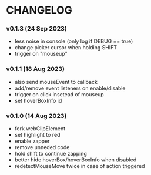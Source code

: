  # CHANGELOG

 ### v0.1.3 (24 Sep 2023)
 - less noise in console (only log if DEBUG == true)
 - change picker cursor when holding SHIFT
 - trigger on "mouseup"

 ### v0.1.1 (18 Aug 2023)
 - also send mouseEvent to callback
 - add/remove event listeners on enable/disable
 - trigger on click insetead of mouseup
 - set hoverBoxInfo id

 ### v0.1.0 (14 Aug 2023)
 - fork webClipElement
 - set highlight to red
 - enable zapper
 - remove unneded code
 - hold shift to continue zapping
 - better hide hoverBox/hoverBoxInfo when disabled
 - redetectMouseMove twice in case of action triggered
